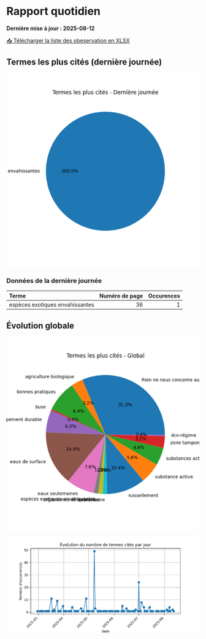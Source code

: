 # Rapport quotidien

**Dernière mise à jour : 2025-08-12**

[📥 Télécharger la liste des obeservation en XLSX](https://github.com/LlrdntCORDER/VeilleMoniteur/releases/latest/download/Data.xlsx)

## Termes les plus cités (dernière journée)

![Graphique](img/last_day_pie.png)

### Données de la dernière journée

| Terme                           |   Numéro de page |   Occurences |
|:--------------------------------|-----------------:|-------------:|
| espèces exotiques envahissantes |               36 |            1 |

## Évolution globale

![Graphique](img/global_pie.png)

![Graphique](img/evolution_line.png)

